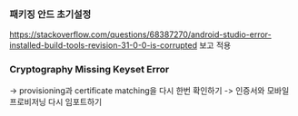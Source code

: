 
### 패키징 안드 초기설정

https://stackoverflow.com/questions/68387270/android-studio-error-installed-build-tools-revision-31-0-0-is-corrupted 보고 적용


### Cryptography Missing Keyset Error

-> provisioning과 certificate matching을 다시 한번 확인하기
-> 인증서와 모바일 프로비저닝 다시 임포트하기









